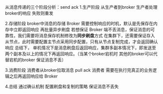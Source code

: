 从消息传递的三个阶段分析：send ack
1.生产阶段 从生产者到broker 
生产者处理broker的响应 失败则重发

2.存储阶段 broker中消息的存储
Broker 需要控制响应的时机，默认是先保存在内存中立即返回响应 再批量异步刷盘
若想保证 Broker 端不丢消息，保证消息的可靠性，我们需要将消息保存机制修改为**同步刷盘**方式
在集群下，还需要保证存入从节点，此时需要配置主节点采用同步配置，只有从节点复制完成，才会返回确认响应
总结下，
单机情况下是消息刷盘后返回响应，集群多副本情况下，即发送至两个副本及以上的情况下再返回响应。（当某个broker宕机时 其他的broker可以代替宕机的broker 保证消息不丢）

3.消费阶段 消费者从broker拉取消息 pull ack
消费者 需要在执行完真正的业务逻辑之后再返回响应给 Broker


4.总结 
通过确认机制  配置刷盘和复制的策略 保证消息不丢失